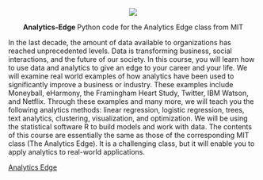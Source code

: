 <p align="center">

  <img src="http://insight.venturebeat.com/sites/default/files/marketing-analytics.png"/>
</p>

<p align="center">
<b> Analytics-Edge </b>
Python code for the Analytics Edge class from MIT


In the last decade, the amount of data available to organizations has reached unprecedented levels. Data is transforming business, social interactions, and the future of our society. In this course, you will learn how to use data and analytics to give an edge to your career and your life. We will examine real world examples of how analytics have been used to significantly improve a business or industry. These examples include Moneyball, eHarmony, the Framingham Heart Study, Twitter, IBM Watson, and Netflix. Through these examples and many more, we will teach you the following analytics methods: linear regression, logistic regression, trees, text analytics, clustering, visualization, and optimization. We will be using the statistical software R to build models and work with data. The contents of this course are essentially the same as those of the corresponding MIT class (The Analytics Edge). It is a challenging class, but it will enable you to apply analytics to real-world applications. 


<a href="https://www.youtube.com/watch?v=1BMSOBCe07k"> Analytics Edge </a>

</p>
